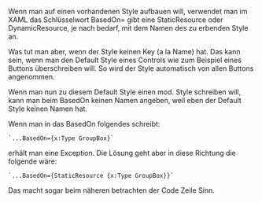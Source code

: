 Wenn man auf einen vorhandenen Style aufbauen will, verwendet man im XAML das Schlüsselwort BasedOn= gibt eine StaticResource oder DynamicResource, je nach bedarf, mit dem Namen des zu erbenden Style an.

Was tut man aber, wenn der Style keinen Key (a la Name) hat. Das kann sein, wenn man den Default Style eines Controls wie zum Beispiel eines Buttons überschreiben will. So wird der Style automatisch von allen Buttons angenommen.

Wenn man nun zu diesem Default Style einen mod. Style schreiben will, kann man beim BasedOn keinen Namen angeben, weil eben der Default Style keinen Namen hat.

Wenn man in das BasedOn folgendes schreibt:

	`...BasedOn={x:Type GroupBox}`


erhält man eine Exception. Die Lösung geht aber in diese Richtung die folgende wäre:

	`...BasedOn={StaticResource {x:Type GroupBox}}`

Das macht sogar beim näheren betrachten der Code Zeile Sinn. 